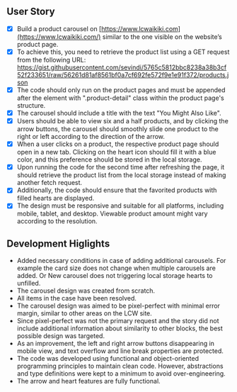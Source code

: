 ## User Story
- [x]  Build a product carousel on [https://www.lcwaikiki.com](https://www.lcwaikiki.com/) similar to the one visible on the website’s product page.
- [x]  To achieve this, you need to retrieve the product list using a GET request from the following URL: https://gist.githubusercontent.com/sevindi/5765c5812bbc8238a38b3cf52f233651/raw/56261d81af8561bf0a7cf692fe572f9e1e91f372/products.json
- [x]  The code should only run on the product pages and must be appended after the element with ".product-detail" class within the product page's structure.
- [x]  The carousel should include a title with the text "You Might Also Like".
- [x]  Users should be able to view six and a half products, and by clicking the arrow buttons, the carousel should smoothly slide one product to the right or left according to the direction of the arrow.
- [x]  When a user clicks on a product, the respective product page should open in a new tab. Clicking on the heart icon should fill it with a blue color, and this preference should be stored in the local storage.
- [x]  Upon running the code for the second time after refreshing the page, it should retrieve the product list from the local storage instead of making another fetch request.
- [x]  Additionally, the code should ensure that the favorited products with filled hearts are displayed.
- [x]  The design must be responsive and suitable for all platforms, including mobile, tablet, and desktop. Viewable product amount might vary according to the resolution.

## Development Higlights

*  Added necessary conditions in case of adding additional carousels. For example the card size does not change when multiple carousels are added. Or New carousel does not triggering local storage hearts to unfilled.
*  The carousel design was created from scratch.
*  All items in the case have been resolved.
*  The carousel design was aimed to be pixel-perfect with minimal error margin, similar to other areas on the LCW site.
*  Since pixel-perfect was not the primary request and the story did not include additional information about similarity to other blocks, the best possible design was targeted.
*  As an improvement, the left and right arrow buttons disappearing in mobile view, and text overflow and line break properties are protected.
*  The code was developed using functional and object-oriented programming principles to maintain clean code. However, abstractions and type definitions were kept to a minimum to avoid over-engineering.
*  The arrow and heart features are fully functional.
